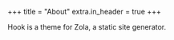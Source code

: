 +++
title = "About" 
extra.in_header = true 
+++

Hook is a theme for Zola, a static site generator.
